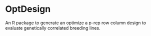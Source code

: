 # OptDesign
An R package to generate an optimize a p-rep row column design to evaluate genetically correlated breeding lines.
